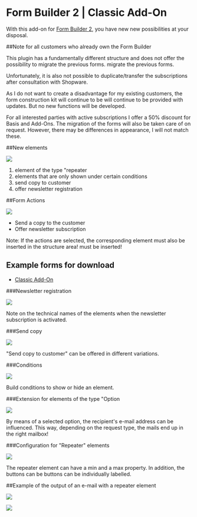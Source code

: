 # Form Builder 2 | Classic Add-On

With this add-on for [Form Builder 2](../MoorlForms/index.md), you have new
new possibilities at your disposal.

##Note for all customers who already own the Form Builder

This plugin has a fundamentally different structure and does not offer the possibility to migrate the previous forms.
migrate the previous forms.

Unfortunately, it is also not possible to duplicate/transfer the subscriptions after consultation with Shopware.

As I do not want to create a disadvantage for my existing customers, the form construction kit will continue to be
will continue to be provided with updates. But no new functions will be developed.

For all interested parties with active subscriptions I offer a 50% discount for Basis and Add-Ons.
The migration of the forms will also be taken care of on request.
However, there may be differences in appearance, I will not match these.

##New elements

![](images/fbc-01.jpg)

1. element of the type "repeater
2. elements that are only shown under certain conditions
3. send copy to customer
4. offer newsletter registration

##Form Actions

![](images/fbc-02.jpg)

- Send a copy to the customer
- Offer newsletter subscription

Note: If the actions are selected, the corresponding element must also be inserted in the structure area!
must be inserted!

## Example forms for download

- [Classic Add-On](examples/classic-add-on.json)

###Newsletter registration

![](images/fbc-03.jpg)

Note on the technical names of the elements when the newsletter subscription is activated.

###Send copy

![](images/fbc-04.jpg)

"Send copy to customer" can be offered in different variations.

###Conditions

![](images/fbc-05.jpg)

Build conditions to show or hide an element.

###Extension for elements of the type "Option

![](images/fbc-06.jpg)

By means of a selected option, the recipient's e-mail address can be influenced.
This way, depending on the request type, the mails end up in the right mailbox!

###Configuration for "Repeater" elements

![](images/fbc-07.jpg)

The repeater element can have a min and a max property. In addition, the buttons can be
buttons can be individually labelled.

##Example of the output of an e-mail with a repeater element

![](images/fbc-08.jpg)

![](images/fbc-09.jpg)